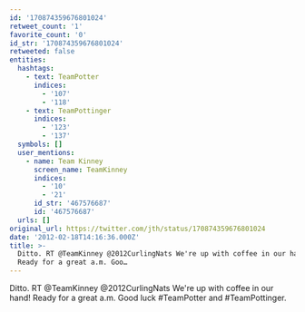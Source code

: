 ```yaml
---
id: '170874359676801024'
retweet_count: '1'
favorite_count: '0'
id_str: '170874359676801024'
retweeted: false
entities:
  hashtags:
    - text: TeamPotter
      indices:
        - '107'
        - '118'
    - text: TeamPottinger
      indices:
        - '123'
        - '137'
  symbols: []
  user_mentions:
    - name: Team Kinney
      screen_name: TeamKinney
      indices:
        - '10'
        - '21'
      id_str: '467576687'
      id: '467576687'
  urls: []
original_url: https://twitter.com/jth/status/170874359676801024
date: '2012-02-18T14:16:36.000Z'
title: >-
  Ditto. RT @TeamKinney @2012CurlingNats We're up with coffee in our hand! 
  Ready for a great a.m. Goo…
---
```


Ditto. RT @TeamKinney @2012CurlingNats We're up with coffee in our hand!  Ready for a great a.m. Good luck #TeamPotter and #TeamPottinger.